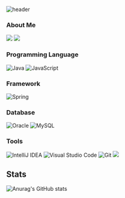 ![header](https://capsule-render.vercel.app/api?type=waving&color=timeGradient&height=200&section=header&text=minjae%20lee&fontSize=70)
### About Me

<p>
<a href="https://toywar94.github.io/" target="_blank"><img src="https://img.shields.io/badge/About Me-0A66C2?style=flat-square"/></a>
<a href="https://blog.naver.com/toywar94" target="_blank"><img src="https://img.shields.io/badge/MyBlog-1DA1F2?style=flat-square"/></a>
</p>

### Programming Language
<p>
<img alt="Java" src="https://img.shields.io/badge/java-%23ED8B00.svg?style=flat-square&logo=java&logoColor=white"/>
<img alt="JavaScript" src="https://img.shields.io/badge/javascript-%23323330.svg?style=flat-square&logo=javascript&logoColor=%23F7DF1E"/>
</p>

### Framework
<img alt="Spring" src="https://img.shields.io/badge/spring-%236DB33F.svg?style=flat-square&logo=spring&logoColor=white"/>

### Database

<p>
<img alt="Oracle" src ="https://img.shields.io/badge/oracle-%23F00000.svg?style=flat-square&logo=oracle&logoColor=white" />
<img alt="MySQL" src="https://img.shields.io/badge/mysql-%2300f.svg?style=flat-square&logo=mysql&logoColor=white"/>
</p>

### Tools
<p>
<img alt="IntelliJ IDEA" src="https://img.shields.io/badge/IntelliJIDEA-000000.svg?style=flat-square&logo=intellij-idea&logoColor=white"/>
<img alt="Visual Studio Code" src="https://img.shields.io/badge/Visual Studio Code-0078d7.svg?style=flat-square&logo=visual-studio-code&logoColor=white"/>
<img alt="Git" src="https://img.shields.io/badge/git-%23F05033.svg?style=flat-square&logo=git&logoColor=white"/>
<img src="https://img.shields.io/badge/Android-3DDC84?style=flat-square&logo=Android&logoColor=white"/>
</p>

## Stats
![Anurag's GitHub stats](https://github-readme-stats.vercel.app/api?username=toywar94&show_icons=true&theme=radical)

<!--
**toywar94/toywar94** is a ✨ _special_ ✨ repository because its `README.md` (this file) appears on your GitHub profile.

Here are some ideas to get you started:

- 🔭 I’m currently working on ...
- 🌱 I’m currently learning ...
- 👯 I’m looking to collaborate on ...
- 🤔 I’m looking for help with ...
- 💬 Ask me about ...
- 📫 How to reach me: ...
- 😄 Pronouns: ...
- ⚡ Fun fact: ...
-->
